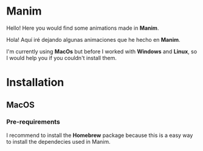 # Manim
Hello! Here you would find some animations made in **Manim**.

Hola! Aquí iré dejando algunas animaciones que he hecho en **Manim**.

I'm currently using **MacOs** but before I worked with **Windows** and **Linux**, so I would help you if you couldn't install them.

# Installation
## MacOS
### Pre-requirements
I recommend to install the  **Homebrew** package because this is a easy way to install the dependecies used in Manim.

